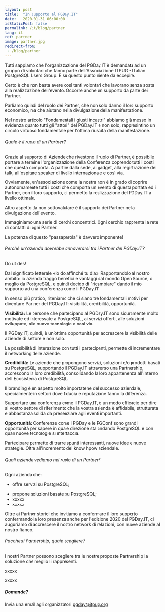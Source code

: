 ```yaml
---
layout: post
title:  "In supporto al PGDay.IT"
date:   2020-01-31 06:00:00
isStaticPost: false
permalink: /it/blog/partner
lang: it
ref: partner
image: partner.jpg
redirect-from:
 - /blog/partner
---
```


Tutti sappiamo che l'organizzazione del PGDay.IT è demandata ad un gruppo di volontari che fanno parte dell'Associazione ITPUG - ITalian PostgreSQL Users Group. E su questo punto niente da eccepire.

Certo è che non basta avere così tanti volontari che lavorano senza sosta alla realizzazione dell'evento. Occorre anche un supporto da parte dei Partner.

Parliamo quindi del ruolo dei Partner, che non solo danno il loro supporto economico, ma che aiutano nella divulgazione della manifestazione.

Nel nostro articolo "Fondamentali i giusti incastri" abbiamo già messo in evidenza quanto tutti gli "attori" del PGDay.IT e non solo, rappresintino un circolo virtuoso fondamentale per l'ottima riuscita della manifestazione.

###### Quale è il ruolo di un Partner?

Grazie al supporto di Aziende che rivestono il ruolo di Partner, è possibile portare a termine l'organizzazione della Conferenza coprendo tutti i costi che questa comporta. A partire dalla sede, ai gadget, alla registrazione dei talk, all'ospitare speaker di livello internazionale e così via.

Ovviamente, un'associazione come la nostra non è in grado di coprire autonomamente tutti i costi che comporta un evento di questa portata ed i Partner, con il loro supporto, ci permetto la realizzazione del PGDay.IT a livello ottimale.

Altro aspetto da non sottovalutare è il supporto dei Partner nella divulgazione dell'evento.

Immaginiamo una serie di cerchi concentrici. Ogni cerchio rapprenta la rete di contatti di ogni Partner.

La potenza di questo "passaparola" è davvero imponente!

###### Perchè un'azienda dovrebbe annoverarsi tra i Partner del PGDay.IT?

Do ut des!

Dal significato letterale «io do affinché tu dia». Rapportandolo al nostro ambito: io azienda traggo benefici e vantaggi dal mondo Open Source, o meglio da PostgreSQL, e quindi decido di "ricambiare" dando il mio supporto ad una conferenza come il PGDay.IT.

In senso più pratico, riteniamo che ci siano tre fondamentali motivi per diventare Partner del PGDay.IT: visibilità, credibilità, opportunità.

**Visibilità:** Le persone che partecipano al PGDay.IT sono sicuramente molto motivate ed interessate a PostgreSQL, ai servizi offerti, alle soluzioni sviluppate, alle nuove tecnologie e così via.

Il PGDay.IT, quindi, è un’ottima opportunità per accrescere la visibilità delle aziende di settore e non solo.

La possibilità di interazione con tutti i partecipanti, permette di incrementare il networking delle aziende.

**Credibilità:** Le aziende che propongono servizi, soluzioni e/o prodotti basati su PostgreSQL, supportando il PGDay.IT attraverso una Partnership, accrescono la loro credibilità, consolidando la loro appartenenza all'interno dell'Ecosistema di PostgreSQL.

Il branding è un aspetto molto importatene  del successo aziendale, specialmente in settori dove fiducia e reputazione fanno la differenza.

Supportare una conferenza come il PGDay.IT, è un modo efficacie per dire al vostro settore di riferimento che la vostra azienda è affidabile, strutturata e abbastanza solida da presenziare agli eventi importanti.

**Opportunità:** Conferenze come i PGDay e le PGConf sono grandi opportunità per sapere in quale direzione sta andando PostgreSQL e con quali nuove tecnologie si interfaccia.

Partecipare permette di trarre spunti interessanti, nuove idee e nuove strategie. Oltre all'incremento del know hpow aziendale.

###### Quali aziende vediamo nel ruolo di un Partner?

Ogni azienda che:

+ offre servizi su PostgreSQL;
* propone soluzioni basate su PostgreSQL;
* xxxxx
* xxxxx

Oltre ai Partner storici che invitiamo a confermare il loro supporto confermando la loro presenza anche per l'edizione 2020 del PGDay.IT, ci auguriamo di accrescere il nostro network di relazioni, con nuove aziende al nostro fianco.

###### Pacchetti Partnership, quale scegliere?

I nostri Partner possono scegliere tra le nostre proposte Partnership la soluzione che meglio li rappresenti.

xxxxx

xxxxx

##### Domande?

Invia una email agli organizzatori [pgday@itpug.org](mailto:pgday@itpug.org)

